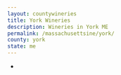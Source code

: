 ```yaml
---
layout: countywineries
title: York Wineries
description: Wineries in York ME
permalink: /massachusettsine/york/
county: york
state: me
---
```

-
